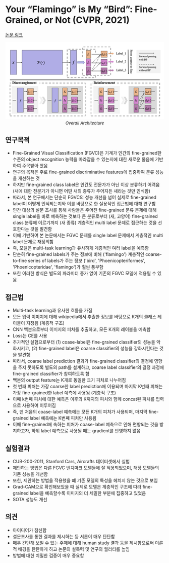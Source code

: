 # Your “Flamingo” is My “Bird”: Fine-Grained, or Not (CVPR, 2021)

[논문 링크](https://openaccess.thecvf.com/content/CVPR2021/html/Chang_Your_Flamingo_is_My_Bird_Fine-Grained_or_Not_CVPR_2021_paper.html)

<p align="center">
    <img width="600" alt='fig1' src="./img/04_15_01.png?raw=true"></br>
    <em><font size=2>Overall Architecture</font></em>
</p>

## 연구목적
- Fine-Grained Visual Classification (FGVC)은 기계가 인간의 fine-grained한 수준의 object recognition 능력을 따라잡을 수 있는지에 대한 새로운 물음에 기반하여 주목받아 왔음
- 연구의 목적은 주로 fine-grained discriminative features에 집중하여 분류 성능을 개선하는 것
- 하지만 fine-grained class label은 인간도 전문가가 아닌 이상 분류하기 어려움 (새에 대한 전문가가 아니면 어떤 새의 종류가 주어지든 새라는 것만 인식함)
- 따라서, 본 연구에서는 단순히 FGVC의 성능 개선을 넘어 실제로 fine-grained label이 어떻게 인식되는지와 이를 바탕으로 한 실용적인 접근법에 대해 연구함
- 인간 대상의 설문 조사를 통해 사람들은 주어진 fine-grained 분류 문제에 대해 single label을 바로 예측하는 것보다 큰 분류로부터 (새, 고양이) fine-grained class 분류에 이르기까지 (새 종류) 계층적인 multi label 문제로 접근하는 것을 선호한다는 것을 발견함
- 이에 기반하여 본 논문에서는 FGVC 문제를 single label 문제에서 계층적인 multi label 문제로 재정의함
- 즉, 모델은 multi-task learning과 유사하게 계층적인 여러 label을 예측함
- 단순히 fine-grained labels가 주는 정보에 비해 ('flamingo') 계층적인 coarse-to-fine series of labels가 주는 정보 ('bird', 'Phoenicopteriformes', 'Phoenicopteridae', 'flamingo')가 훨씬 풍부함
- 또한 이러한 방식은 별도의 파라미터 증가 없이 기존의 FGVC 모델에 적용될 수 있음

## 접근법
- Multi-task learning과 유사한 흐름을 가짐
- 모든 입력 이미지에 대해 wikipedia에서 추출한 정보를 바탕으로 K개의 클래스 레이블이 지정됨 (계층적 구조)
- CNN 백본으로부터 이미지의 피처를 추출하고, 모든 K개의 레이블을 예측함
- Loss는 CE를 사용
- 추가적인 실험으로부터 (1) coase-label은 fine-grained classifier의 성능을 악화시키고, (2) fine-grained label은 coarse classifier의 성능을 강화시킨다는 것을 발견함
- 따라서, coarse label prediction 결과가 fine-grained classifier의 결정에 영향을 주지 못하도록 별도의 path를 설계하고, coarse label classifier의 결정 과정에 fine-grained classifier가 참여하도록 함
- 백본의 output feature는 K개로 동일한 크기 피처로 나누어짐
- 첫 번째 피처는 가장 coarse한 label prediction에 이용되며 마지막 K번째 피처는 가장 fine-grained한 label 예측에 사용됨 (계층적 구조)
- 이때 k번째 피처에 대한 예측은 이후의 K까지의 피처와 함께 concat된 피처를 입력으로 사용하여 이루어짐
- 즉, 맨 처음의 coase-label 예측에는 모든 K개의 피처가 사용되며, 마지막 fine-grained label 예측에는 K번째 피처만 사용됨
- 이때 fine-grained에 속하는 피처가 coase-label 예측으로 인해 편향되는 것을 방지하고자, 하위 label 예측으로 사용될 때는 gradient를 반영하지 않음

## 실험결과
- CUB-200-2011, Stanford Cars, Aircrafts 데이터셋에서 실험
- 제안하는 방법은 다른 FGVC 벤치마크 모델들에 잘 적용되었으며, 해당 모델들의 기존 성능을 개선함
- 또한, 제안하는 방법을 적용했을 떄 기존 모델의 특성을 헤치지 않는 것으로 보임
- Grad-CAM으로 확인해보았을 때 실제로 모델은 계층적인 구조에 따라 fine-grained label을 예측할수록 이미지의 더 세밀한 부분에 집중하고 있었음
- SOTA 성능도 개선

## 의견
- 아이디어가 참신함
- 설문조사를 통한 결과를 제시하는 등 서론이 매우 탄탄함
- 매우 간단해 보일 수 있는 주제에 대해 human study 결과 등을 제시함으로써 이론적 배경을 탄탄하게 하고 논문의 설득력 및 연구의 퀄리티를 높임
- 방법에 대한 치밀한 검증이 매우 중요함